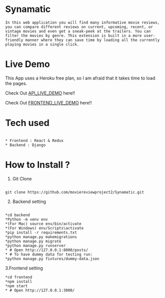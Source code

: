 # Synamatic 
```
In this web application you will find many informative movie reviews, you can compare different reviews on current, upcoming, recent, or vintage movies and even get a sneak-peek at the trailers. You can filter the movies by genre. This extension is built in a more user-friendly manner where they can save time by loading all the currently playing movies in a single click.
```

# Live Demo

 This App uses a Heroku free plan, so I am afraid that it takes time to load the pages.
 
Check Out [API_LIVE_DEMO](https://backend-synamatic1.herokuapp.com/)  here!!

Check Out [FRONTEND_LIVE_DEMO](https://frontend-synamatic1.herokuapp.com/)  here!!



# Tech used
```

* Frontend : React & Redux
* Backend : Django
```
 
# How to Install ?
1. Git Clone
 ```

git clone https://github.com/moviereviewproject2/Synamatic.git

```


2. Backend setting
```

*cd backend
*Python -m venv env
*(For Mac) source env/bin/activate
*(For Windows) env/Scripts\activate
*pip install -r requirements.txt
*python manage.py makemigrations
*python manage.py migrate
*python manage.py runserver
* # Open http://127.0.0.1:8000/posts/
* # To have dummy data for testing run:
*python manage.py fixtures/dummy-data.json
```

3.Frontend setting
```
*cd frontend
*npm install
*npm start
* # Open http://127.0.0.1:3000/

```
